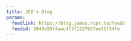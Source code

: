 ```yaml
---
title: JEB's Blog
params:
  feedlink: https://blog.james.rcpt.to/feed/
  feedid: 2849a55f4aac4f3f122762fee31f34fe
---
```

